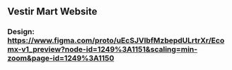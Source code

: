 ## Vestir Mart Website

### Design: https://www.figma.com/proto/uEcSJVIbfMzbepdULrtrXr/Ecomx-v1_preview?node-id=1249%3A1151&scaling=min-zoom&page-id=1249%3A1150